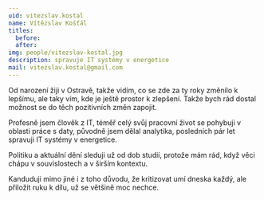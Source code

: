 ```yaml
---
uid: vitezslav.kostal
name: Vítězslav Košťál
titles:
  before: 
  after:
img: people/vitezslav-kostal.jpg
description: spravuje IT systémy v energetice
mail: vitezslav.kostal@gmail.com
---
```


Od narození žiji v Ostravě, takže vidím, co se zde za ty roky změnilo k lepšímu, ale taky vím, kde je ještě prostor k zlepšení. Takže bych rád dostal možnost se do těch pozitivních změn zapojit.

Profesně jsem člověk z IT, téměř celý svůj pracovní život se pohybuji v oblasti práce s daty, původně jsem dělal analytika, posledních pár let spravuji IT systémy v energetice.

Politiku a aktuální dění sleduji už od dob studií, protože mám rád, když věci chápu v souvislostech a v širším kontextu.

Kanduduji mimo jiné i z toho důvodu, že kritizovat umí dneska každý, ale přiložit ruku k dílu, už se většině moc nechce.
